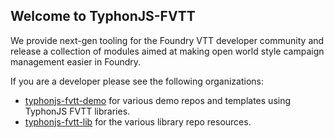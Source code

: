 ## Welcome to TyphonJS-FVTT

We provide next-gen tooling for the Foundry VTT developer community and release a collection of modules aimed at making open world style campaign management easier in Foundry.

If you are a developer please see the following organizations:
- [typhonjs-fvtt-demo](https://github.com/typhonjs-fvtt-demo) for various demo repos and templates using TyphonJS FVTT libraries.
- [typhonjs-fvtt-lib](https://github.com/typhonjs-fvtt-lib) for the various library repo resources.
